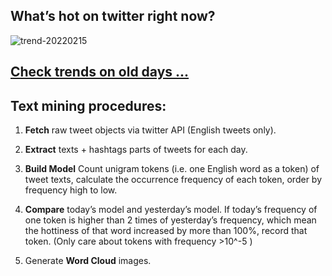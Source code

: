 ## What’s hot on twitter right now?

![trend-20220215][wordcloud]

[wordcloud]: https://raw.githubusercontent.com/xdqc/tweet-trend-everyday/master/word-cloud/trend-20220215.png?token=AF5V4P7ADR6KQBZ4CEDTNIK6AXRMU "trend-20220215"

## [Check trends on old days ...](https://github.com/xdqc/tweet-trend-everyday/tree/master/word-cloud)

## Text mining procedures:

1. **Fetch** raw tweet objects via twitter API (English tweets only).

2. **Extract** texts + hashtags parts of tweets for each day.

3. **Build Model** Count unigram tokens (i.e. one English word as a token) of tweet texts, calculate the occurrence frequency of each token, order by frequency high to low.

4. **Compare** today’s model and yesterday’s model. If today’s frequency of one token is higher than 2 times of yesterday’s frequency, which mean the hottiness of that word increased by more than 100%, record that token. (Only care about tokens with frequency >10^-5 )

5. Generate **Word Cloud** images.
